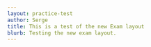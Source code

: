 ```yaml
---
layout: practice-test
author: Serge
title: This is a test of the new Exam layout
blurb: Testing the new exam layout.
---
```

<script>
window.addEventListener('load', function () {
   initializeExam();
});

initializeExam = function() {
  document.getElementById("option0").checked = exam.questions[questionNumber].options[0].checked;
  var questionBank = localStorage.getItem("questions");
  console.log("Questions after pull " + questionBank);
  var exam = new Exam(questionBank);
  console.log(exam);
  var questionNumber = 0;
  questionBank = JSON.parse(questionBank);
  console.log("The size is: " + questionBank.length);
  questionBank = examQuestions.slice(15,20);
  var exam = new Exam(questionBank);
  console.log(exam);

  var questionNumber = 0;
  displayQuestion(0);
  document.getElementById("question-jumper").innerHTML;
  let buttons = "";
  for (i = 0; i < exam.questions.length; i++) {
      var aTag = document.createElement('a');
      aTag.setAttribute('onClick','displayQuestion(\''+ i + '\')');
      aTag.setAttribute('class','btn btn-info mr-2');
      aTag.setAttribute('id', 'jumpTo'+i);
      aTag.innerHTML = "" + (i+1);
      document.getElementById("question-jumper").append(aTag);
  }
}
</script>

